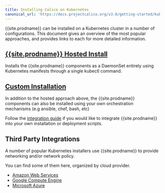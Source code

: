 ```yaml
---
title: Installing Calico on Kubernetes
canonical_url: 'https://docs.projectcalico.org/v3.0/getting-started/kubernetes/installation/'
---
```


{{site.prodname}} can be installed on a Kubernetes cluster in a number of configurations.  This document
gives an overview of the most popular approaches, and provides links to each for more detailed
information.

## [{{site.prodname}} Hosted Install](hosted)

Installs the {{site.prodname}} components as a DaemonSet entirely using Kubernetes manifests through a single
kubectl command. 

## [Custom Installation](integration)

In addition to the hosted approach above, the {{site.prodname}} components can also be installed using your
own orchestration mechanisms (e.g ansible, chef, bash, etc)

Follow the [integration guide](integration) if you would like
to integrate {{site.prodname}} into your own installation or deployment scripts.

## Third Party Integrations

A number of popular Kubernetes installers use {{site.prodname}} to provide networking and/or network policy.

You can find some of them here, organized by cloud provider.

- [Amazon Web Services](aws)
- [Google Compute Engine](gce)
- [Microsoft Azure](azure)
